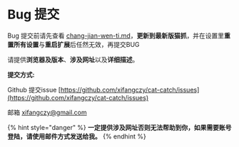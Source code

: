 # Bug 提交

Bug 提交前请先查看 [chang-jian-wen-ti.md](chang-jian-wen-ti.md "mention")，**更新到最新版猫抓**，并在设置里**重置所有设置**与**重启扩展**后任然无效，再提交BUG

请提供**浏览器及版本**、**涉及网址**以及**详细描述**。

**提交方式:**

Github 提交issue [https://github.com/xifangczy/cat-catch/issues](https://github.com/xifangczy/cat-catch/issues)

邮箱 xifangczy@gmail.com

{% hint style="danger" %}
**一定提供涉及网址否则无法帮助到你，如果需要账号登陆，请使用邮件方式发送给我。**
{% endhint %}
